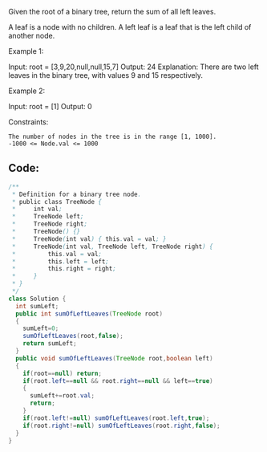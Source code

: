 Given the root of a binary tree, return the sum of all left leaves.

A leaf is a node with no children. A left leaf is a leaf that is the left child of another node.

 

Example 1:

Input: root = [3,9,20,null,null,15,7]
Output: 24
Explanation: There are two left leaves in the binary tree, with values 9 and 15 respectively.

Example 2:

Input: root = [1]
Output: 0

 

Constraints:

    The number of nodes in the tree is in the range [1, 1000].
    -1000 <= Node.val <= 1000

## Code:

``` java
/**
 * Definition for a binary tree node.
 * public class TreeNode {
 *     int val;
 *     TreeNode left;
 *     TreeNode right;
 *     TreeNode() {}
 *     TreeNode(int val) { this.val = val; }
 *     TreeNode(int val, TreeNode left, TreeNode right) {
 *         this.val = val;
 *         this.left = left;
 *         this.right = right;
 *     }
 * }
 */
class Solution {
  int sumLeft;
  public int sumOfLeftLeaves(TreeNode root)
  {
    sumLeft=0;
    sumOfLeftLeaves(root,false);
    return sumLeft;
  }
  public void sumOfLeftLeaves(TreeNode root,boolean left)
  {
  	if(root==null) return;
    if(root.left==null && root.right==null && left==true)
    {
      sumLeft+=root.val;
      return;
    }
    if(root.left!=null) sumOfLeftLeaves(root.left,true);
    if(root.right!=null) sumOfLeftLeaves(root.right,false);
  }
}
```
